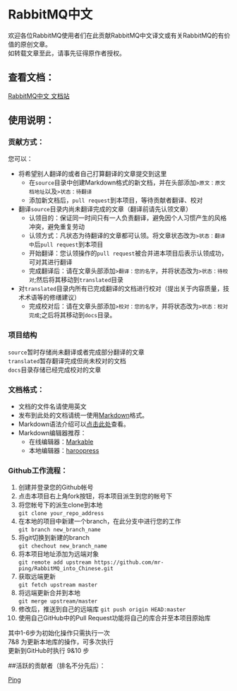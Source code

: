 # RabbitMQ中文

欢迎各位RabbitMQ使用者们在此贡献RabbitMQ中文译文或有关RabbitMQ的有价值的原创文章。  
如转载文章至此，请事先征得原作者授权。

## 查看文档：

[RabbitMQ中文 文档站](http://rabbitmq-into-chinese.readthedocs.org/)

## 使用说明：
### 贡献方式：

您可以：

- 将希望别人翻译的或者自己打算翻译的文章提交到这里
    - 在`source`目录中创建Markdown格式的新文档，并在头部添加`>原文：原文档地址`以及`>状态：待翻译`
    - 添加新文档后，`pull request`到本项目，等待贡献者翻译、校对
- 翻译`source`目录内尚未翻译完成的文章（翻译前请先认领文章）
    - 认领目的：保证同一时间只有一人负责翻译，避免因个人习惯产生的风格冲突，避免重复劳动
    - 认领方式：凡状态为待翻译的文章都可认领。将文章状态改为`>状态：翻译中`后`pull request`到本项目
    - 开始翻译：您认领操作的`pull request`被合并进本项目后表示认领成功，可对其进行翻译
    - 完成翻译后：请在文章头部添加`>翻译：您的名字`，并将状态改为`>状态：待校对`;然后将其移动到`translated`目录
- 对`translated`目录内所有已完成翻译的文档进行校对（提出关于内容质量，技术术语等的修缮建议）
    - 完成校对后：请在文章头部添加`>校对：您的名字`，并将状态改为`>状态：校对完成`;之后将其移动到`docs`目录。

### 项目结构

`source`暂时存储尚未翻译或者完成部分翻译的文章  
`translated`暂存翻译完成但尚未校对的文档  
`docs`目录存储已经完成校对的文章

### 文档格式：

- 文档的文件名请使用英文
- 发布到此处的文档请统一使用[Markdown](http://zh.wikipedia.org/wiki/Markdown)格式。
- Markdown语法介绍可以[点击此处](http://wowubuntu.com/markdown/)查看。
- Markdown编辑器推荐：
    - 在线编辑器：[Markable](http://markable.in/)
    - 本地编辑器：[haroopress](http://pad.haroopress.com/user.html)

### Github工作流程：

 1. 创建并登录您的Github帐号
 2. 点击本项目右上角fork按钮，将本项目派生到您的帐号下
 3. 将您帐号下的派生clone到本地  
    `git clone your_repo_address`
 4. 在本地的项目中新建一个branch，在此分支中进行您的工作  
    `git branch new_branch_name`
 5. 将git切换到新建的branch  
    `git chechout new_branch_name`
 6. 将本项目地址添加为远端对象  
    `git remote add upstream https://github.com/mr-ping/RabbitMQ_into_Chinese.git`
 7. 获取远端更新  
    `git fetch upstream master`
 8. 将远端更新合并到本地  
    `git merge upstream/master`
 9. 修改后，推送到自己的远端库
    `git push origin HEAD:master`
 10. 使用自己GitHub中的Pull Request功能将自己的库合并至本项目原始库

其中1-6步为初始化操作只需执行一次  
7&8 为更新本地库的操作，可多次执行  
更新到GitHub时执行 9&10 步  

##活跃的贡献者（排名不分先后）：

[Ping](http://mr-ping.com)
